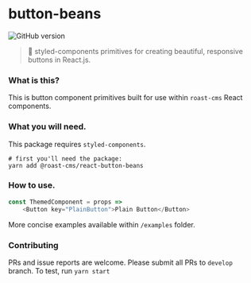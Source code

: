 # button-beans
![GitHub version](https://badge.fury.io/gh/roast-cms%2Freact-button-beans.svg)
> 🍇 styled-components primitives for creating beautiful, responsive buttons in React.js.

### What is this?
This is button component primitives built for use within `roast-cms` React components.

### What you will need.
This package requires `styled-components`.

```
# first you'll need the package:
yarn add @roast-cms/react-button-beans
```

### How to use.
```javascript
const ThemedComponent = props =>
    <Button key="PlainButton">Plain Button</Button>
```
More concise examples available within `/examples` folder.

### Contributing
PRs and issue reports are welcome. Please submit all PRs to `develop` branch. To test, run `yarn start`
